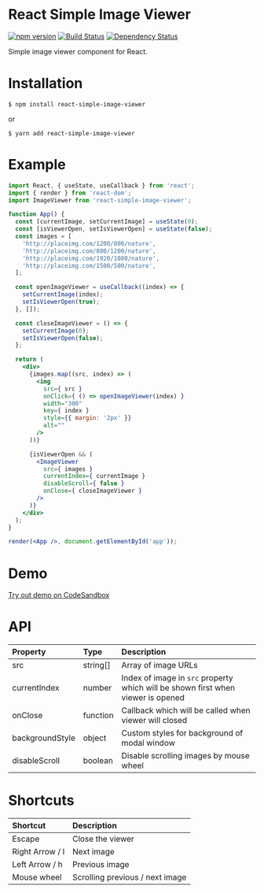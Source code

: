 # React Simple Image Viewer

[![npm version](https://badge.fury.io/js/react-simple-image-viewer.svg)](https://badge.fury.io/js/react-simple-image-viewer)
[![Build Status](https://travis-ci.org/specter256/react-simple-image-viewer.svg?branch=master)](https://travis-ci.org/specter256/react-simple-image-viewer)
[![Dependency Status](https://david-dm.org/specter256/react-simple-image-viewer.svg)](https://david-dm.org/specter256/react-simple-image-viewer)

Simple image viewer component for React.

# Installation

```shell
$ npm install react-simple-image-viewer
```
or
```shell
$ yarn add react-simple-image-viewer
```

# Example

```jsx
import React, { useState, useCallback } from 'react';
import { render } from 'react-dom';
import ImageViewer from 'react-simple-image-viewer';

function App() {
  const [currentImage, setCurrentImage] = useState(0);
  const [isViewerOpen, setIsViewerOpen] = useState(false);
  const images = [
    'http://placeimg.com/1200/800/nature',
    'http://placeimg.com/800/1200/nature',
    'http://placeimg.com/1920/1080/nature',
    'http://placeimg.com/1500/500/nature',
  ];

  const openImageViewer = useCallback((index) => {
    setCurrentImage(index);
    setIsViewerOpen(true);
  }, []);

  const closeImageViewer = () => {
    setCurrentImage(0);
    setIsViewerOpen(false);
  };

  return (
    <div>
      {images.map((src, index) => (
        <img
          src={ src }
          onClick={ () => openImageViewer(index) }
          width="300"
          key={ index }
          style={{ margin: '2px' }}
          alt=""
        />
      ))}

      {isViewerOpen && (
        <ImageViewer
          src={ images }
          currentIndex={ currentImage }
          disableScroll={ false }
          onClose={ closeImageViewer }
        />
      )}
    </div>
  );
}

render(<App />, document.getElementById('app'));
```

# Demo

[Try out demo on CodeSandbox](https://codesandbox.io/s/react-simple-image-viewer-demo-4itlr)

# API

| Property        |  Type     | Description                                                                                                                                                   |
| :-------------- | :-------- | :-------------------------------------------------------------------------------- |
| src             | string[]  | Array of image URLs                                                               |
| currentIndex    | number    | Index of image in `src` property which will be shown first when viewer is opened  |
| onClose         | function  | Callback which will be called when viewer will closed                             |
| backgroundStyle | object    | Custom styles for background of modal window                                      |
| disableScroll   | boolean   | Disable scrolling images by mouse wheel                                           |

# Shortcuts

| Shortcut        | Description                                                                                                                                                   |
| :-------------- | :------------------------------ |
| Escape          | Close the viewer                |
| Right Arrow / l | Next image                      |
| Left Arrow / h  | Previous image                  |
| Mouse wheel     | Scrolling previous / next image |

